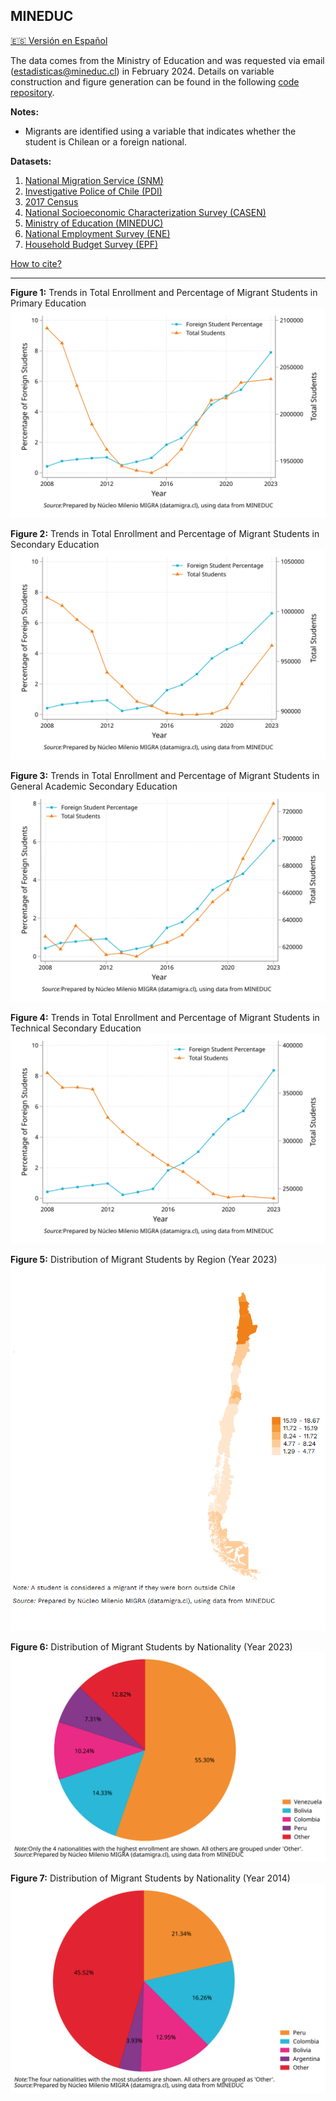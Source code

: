 ## MINEDUC  

[🇪🇸 Versión en Español](../MINEDUC.html)


The data comes from the Ministry of Education and was requested via email (estadisticas@mineduc.cl) in February 2024. Details on variable construction and figure generation can be found in the following [code repository](https://github.com/NucleoMIGRA/migra/tree/main/eng/MINEDUC).  

**Notes:**  
- Migrants are identified using a variable that indicates whether the student is Chilean or a foreign national.  

**Datasets:**
1. [National Migration Service (SNM)](./SNM.MD)
2. [Investigative Police of Chile (PDI)](./PDI.MD)
3. [2017 Census](./CENSO.MD)
4. [National Socioeconomic Characterization Survey (CASEN)](./CASEN.MD)
5. [Ministry of Education (MINEDUC)](./MINEDUC.MD)
6. [National Employment Survey (ENE)](./ENE.MD)
7. [Household Budget Survey (EPF)](./EPF.MD)

[How to cite?](./citation.md)

---

**Figure 1:** Trends in Total Enrollment and Percentage of Migrant Students in Primary Education  
![figura_1](https://raw.githubusercontent.com/NucleoMIGRA/migra/1696c5990008a0f8a1917ec13b78d42beb2d0153/eng/MINEDUC/figures_svg/figure_1.svg)

**Figure 2:** Trends in Total Enrollment and Percentage of Migrant Students in Secondary Education  
![figura_2](https://raw.githubusercontent.com/NucleoMIGRA/migra/1696c5990008a0f8a1917ec13b78d42beb2d0153/eng/MINEDUC/figures_svg/figure_2.svg)

**Figure 3:** Trends in Total Enrollment and Percentage of Migrant Students in General Academic Secondary Education  
![figura_4](https://raw.githubusercontent.com/NucleoMIGRA/migra/1696c5990008a0f8a1917ec13b78d42beb2d0153/eng/MINEDUC/figures_svg/figure_4.svg)

**Figure 4:** Trends in Total Enrollment and Percentage of Migrant Students in Technical Secondary Education  
![figura_5](https://raw.githubusercontent.com/NucleoMIGRA/migra/1696c5990008a0f8a1917ec13b78d42beb2d0153/eng/MINEDUC/figures_svg/figure_5.svg)

**Figure 5:** Distribution of Migrant Students by Region (Year 2023)  
![figura_6](https://github.com/NucleoMIGRA/migra/blob/main/eng/MINEDUC/figures_png/figura_6.png?raw=true)

**Figure 6:** Distribution of Migrant Students by Nationality (Year 2023)  
![figura_7](https://raw.githubusercontent.com/NucleoMIGRA/migra/1696c5990008a0f8a1917ec13b78d42beb2d0153/eng/MINEDUC/figures_svg/figure_7.svg)

**Figure 7:** Distribution of Migrant Students by Nationality (Year 2014)  
![figura_8](https://raw.githubusercontent.com/NucleoMIGRA/migra/1696c5990008a0f8a1917ec13b78d42beb2d0153/eng/MINEDUC/figures_svg/figure_8.svg)


